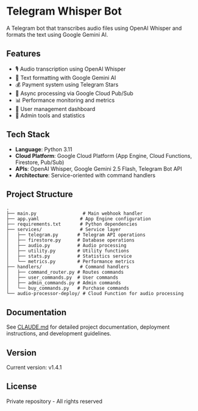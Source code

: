 # Telegram Whisper Bot

A Telegram bot that transcribes audio files using OpenAI Whisper and formats the text using Google Gemini AI.

## Features

- 🎙️ Audio transcription using OpenAI Whisper
- 📝 Text formatting with Google Gemini AI
- 💰 Payment system using Telegram Stars
- 🚀 Async processing via Google Cloud Pub/Sub
- 📊 Performance monitoring and metrics
- 👥 User management dashboard
- 🔧 Admin tools and statistics

## Tech Stack

- **Language**: Python 3.11
- **Cloud Platform**: Google Cloud Platform (App Engine, Cloud Functions, Firestore, Pub/Sub)
- **APIs**: OpenAI Whisper, Google Gemini 2.5 Flash, Telegram Bot API
- **Architecture**: Service-oriented with command handlers

## Project Structure

```
.
├── main.py                 # Main webhook handler
├── app.yaml               # App Engine configuration
├── requirements.txt       # Python dependencies
├── services/              # Service layer
│   ├── telegram.py       # Telegram API operations
│   ├── firestore.py      # Database operations
│   ├── audio.py          # Audio processing
│   ├── utility.py        # Utility functions
│   ├── stats.py          # Statistics service
│   └── metrics.py        # Performance metrics
├── handlers/              # Command handlers
│   ├── command_router.py # Routes commands
│   ├── user_commands.py  # User commands
│   ├── admin_commands.py # Admin commands
│   └── buy_commands.py   # Purchase commands
└── audio-processor-deploy/ # Cloud Function for audio processing
```

## Documentation

See [CLAUDE.md](CLAUDE.md) for detailed project documentation, deployment instructions, and development guidelines.

## Version

Current version: v1.4.1

## License

Private repository - All rights reserved